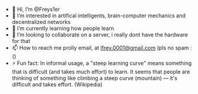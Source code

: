 - 👋 Hi, I’m @Freys1er
- 👀 I’m interested in artifical intelligents, brain-computer mechanics and decentralized networks
- 🌱 I’m currently learning how people learn
- 💞️ I’m looking to collaborate on a server, i really dont have the hardware for that
- 📫 How to reach me prolly email, at lfrey.0001@gmail.com (pls no spam :()
- ⚡ Fun fact: In informal usage, a "steep learning curve" means something that is difficult (and takes much effort) to learn. It seems that people are thinking of something like climbing a steep curve (mountain) — it's difficult and takes effort. (Wikipedia)

<!---
Freys1er/Freys1er is a ✨ special ✨ repository because its `README.md` (this file) appears on your GitHub profile.
You can click the Preview link to take a look at your changes.
--->
